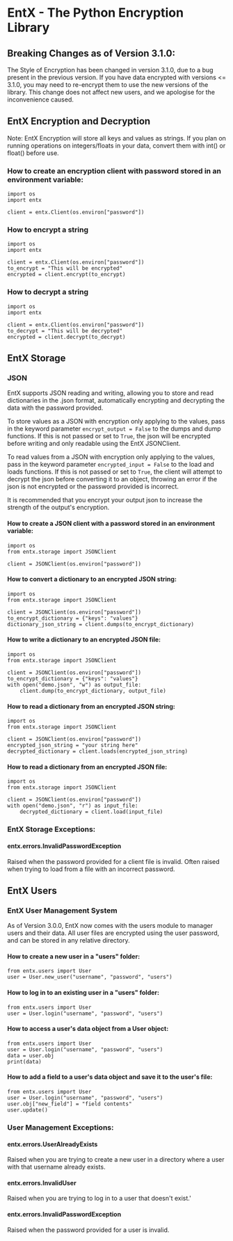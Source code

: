 # EntX - The Python Encryption Library

## Breaking Changes as of Version 3.1.0:
The Style of Encryption has been changed in version 3.1.0, due to a bug present in the previous version. If you have data encrypted with versions <= 3.1.0, you may need to re-encrypt them to use the new versions of the library. This change does not affect new users, and we apologise for the inconvenience caused.

## EntX Encryption and Decryption
Note: EntX Encryption will store all keys and values as strings. If you plan on running operations on integers/floats in your data, convert them with int() or float() before use.

### How to create an encryption client with password stored in an environment variable:
```
import os
import entx

client = entx.Client(os.environ["password"])
```

### How to encrypt a string
```
import os
import entx

client = entx.Client(os.environ["password"])
to_encrypt = "This will be encrypted"
encrypted = client.encrypt(to_encrypt)
```

### How to decrypt a string
```
import os
import entx

client = entx.Client(os.environ["password"])
to_decrypt = "This will be decrypted"
encrypted = client.decrypt(to_decrypt)
```

## EntX Storage

### JSON
EntX supports JSON reading and writing, allowing you to store and read dictionaries in the .json format, automatically encrypting and decrypting the data with the password provided.

To store values as a JSON with encryption only applying to the values, pass in the keyword parameter `encrypt_output = False` to the dumps and dump functions. If this is not passed or set to `True`, the json will be encrypted before writing and only readable using the EntX JSONClient.

To read values from a JSON with encryption only applying to the values, pass in the keyword parameter `encrypted_input = False` to the load and loads functions. If this is not passed or set to `True`, the client will attempt to decrypt the json before converting it to an object, throwing an error if the json is not encrypted or the password provided is incorrect.

It is recommended that you encrypt your output json to increase the strength of the output's encryption.

#### How to create a JSON client with a password stored in an environment variable:
```
import os
from entx.storage import JSONClient

client = JSONClient(os.environ["password"])
```

#### How to convert a dictionary to an encrypted JSON string:
```
import os
from entx.storage import JSONClient

client = JSONClient(os.environ["password"])
to_encrypt_dictionary = {"keys": "values"}
dictionary_json_string = client.dumps(to_encrypt_dictionary)
```

#### How to write a dictionary to an encrypted JSON file:
```
import os
from entx.storage import JSONClient

client = JSONClient(os.environ["password"])
to_encrypt_dictionary = {"keys": "values"}
with open("demo.json", "w") as output_file:
    client.dump(to_encrypt_dictionary, output_file)
```

#### How to read a dictionary from an encrypted JSON string:
```
import os
from entx.storage import JSONClient

client = JSONClient(os.environ["password"])
encrypted_json_string = "your string here"
decrypted_dictionary = client.loads(encrypted_json_string)
```

#### How to read a dictionary from an encrypted JSON file:
```
import os
from entx.storage import JSONClient

client = JSONClient(os.environ["password"])
with open("demo.json", "r") as input_file:
    decrypted_dictionary = client.load(input_file)
```

### EntX Storage Exceptions:

#### entx.errors.InvalidPasswordException
Raised when the password provided for a client file is invalid. Often raised when trying to load from a file with an incorrect password.

## EntX Users

### EntX User Management System
As of Version 3.0.0, EntX now comes with the users module to manager users and their data. All user files are encrypted using the user password, and can be stored in any relative directory. 

#### How to create a new user in a "users" folder:
```
from entx.users import User
user = User.new_user("username", "password", "users")
```

#### How to log in to an existing user in a "users" folder:
```
from entx.users import User
user = User.login("username", "password", "users")
```

#### How to access a user's data object from a User object:
```
from entx.users import User
user = User.login("username", "password", "users")
data = user.obj
print(data)
```

#### How to add a field to a user's data object and save it to the user's file:
```
from entx.users import User
user = User.login("username", "password", "users")
user.obj["new_field"] = "field contents"
user.update()
```

### User Management Exceptions:

#### entx.errors.UserAlreadyExists
Raised when you are trying to create a new user in a directory where a user with that username already exists.

#### entx.errors.InvalidUser
Raised when you are trying to log in to a user that doesn't exist.'

#### entx.errors.InvalidPasswordException
Raised when the password provided for a user is invalid.